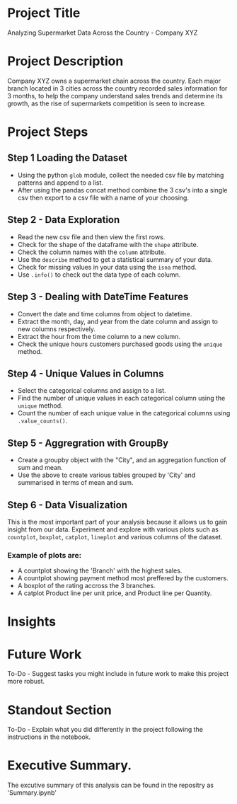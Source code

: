 # Project Title
Analyzing Supermarket Data Across the Country - Company XYZ

# Project Description
Company XYZ owns a supermarket chain across the country. Each major branch located in 3 cities across the country recorded sales information for 3 months, to help the company understand sales trends and determine its growth, as the rise of supermarkets competition is seen to increase.

# Project Steps

## Step 1 Loading the Dataset
- Using the python `glob` module, collect the needed csv file by matching patterns and append to a list. 
- After using the pandas concat method combine the 3 csv's into a single csv then export to a csv file with a name of your choosing.

## Step 2 - Data Exploration
- Read the new csv file and then view the first rows.
- Check for the shape of the dataframe with the `shape` attribute.
- Check the column names with the `column` attribute.
- Use the `describe` method to get a statistical summary of your data.
- Check for missing values in your data using the `isna` method.
- Use `.info()` to check out the data type of each column.

## Step 3 - Dealing with DateTime Features
- Convert the date and time columns from object to datetime.
- Extract the month, day, and year from the date column and assign to new columns respectively.
- Extract the hour from the time column to a new column.
- Check the unique hours customers purchased goods using the `unique` method.

## Step 4 - Unique Values in Columns
- Select the categorical columns and assign to a list.
- Find the number of unique values in each categorical column using the `unique` method.
- Count the number of each unique value in the categorical columns using `.value_counts()`.

## Step 5 - Aggregration with GroupBy
- Create a groupby object with the "City", and an aggregation function of sum and mean.
- Use the above to create various tables grouped by 'City' and summarised in terms of mean and sum.

## Step 6 - Data Visualization
This is the most important part of your analysis because it allows us to gain insight from our data.
Experiment and explore with various plots such as `countplot`, `boxplot`, `catplot`, `lineplot` and various columns of the dataset.
### Example of plots are:
- A countplot showing the 'Branch' with the highest sales.
- A countplot showing payment method most preffered by the customers.
- A boxplot of the rating accross the 3 branches.
- A catplot Product line per unit price, and Product line per Quantity.

# Insights


# Future Work

To-Do - Suggest tasks you might include in future work to make this project more robust.

# Standout Section

To-Do - Explain what you did differently in the project following the instructions in the notebook.

# Executive Summary.

The excutive summary of this analysis can be found in the repositry as 'Summary.ipynb'
